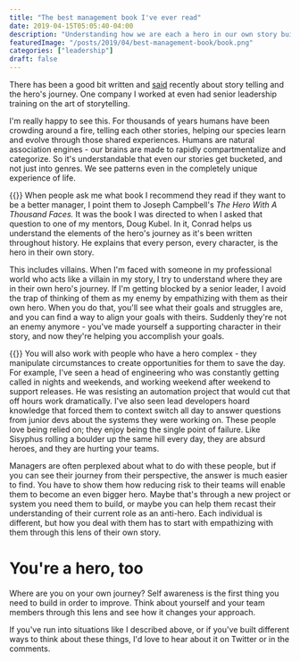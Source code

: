 ```yaml
---
title: "The best management book I've ever read"
date: 2019-04-15T05:05:40-04:00
description: "Understanding how we are each a hero in our own story builds empathy, and will make you a better manager."
featuredImage: "/posts/2019/04/best-management-book/book.png"
categories: ["leadership"]
draft: false
---
```

There has been a good bit written and [said](https://mastersofscale.com/scott-harrison-to-scale-you-must-master-the-art-of-storytelling/) recently about story telling and the hero's journey.  One company I worked at even had senior leadership training on the art of storytelling.

I'm really happy to see this.  For thousands of years humans have been crowding around a fire, telling each other stories, helping our species learn and evolve through those shared experiences.  Humans are natural association engines - our brains are made to rapidly compartmentalize and categorize.  So it's understandable that even our stories get bucketed, and not just into genres.  We see patterns even in the completely unique experience of life.  

{{<smallimg src="/posts/2019/04/best-management-book/herosjourney.png" smartfloat="left" width="300px">}}
When people ask me what book I recommend they read if they want to be a better manager, I point them to Joseph Campbell's _The Hero With A Thousand Faces._  It was the book I was directed to when I asked that question to one of my mentors, Doug Kubel.  In it, Conrad helps us understand the elements of the hero's journey as it's been written throughout history.  He explains that every person, every character, is the hero in their own story.  

This includes villains.  When I'm faced with someone in my professional world who acts like a villain in my story, I try to understand where they are in their own hero's journey.  If I'm getting blocked by a senior leader, I avoid the trap of thinking of them as my enemy by empathizing with them as their own hero.  When you do that, you'll see what their goals and struggles are, and you can find a way to align your goals with theirs.  Suddenly they're not an enemy anymore - you've made yourself a supporting character in their story, and now they're helping you accomplish your goals.

{{<smallimg src="/posts/2019/04/best-management-book/sisyphus.jpg" smartfloat="right" width="150px" alt="https://www.flickr.com/photos/1000photosofnewyorkcity/7150456391">}}
You will also work with people who have a hero complex - they manipulate circumstances to create opportunities for them to save the day.  For example, I've seen a head of engineering who was constantly getting called in nights and weekends, and working weekend after weekend to support releases.  He was resisting an automation project that would cut that off hours work dramatically.  I've also seen lead developers hoard knowledge that forced them to context switch all day to answer questions from junior devs about the systems they were working on.  These people love being relied on; they enjoy being the single point of failure.  Like Sisyphus rolling a boulder up the same hill every day, they are absurd heroes, and they are hurting your teams.

Managers are often perplexed about what to do with these people, but if you can see their journey from their perspective, the answer is much easier to find.  You have to show them how reducing risk to their teams will enable them to become an even bigger hero.  Maybe that's through a new project or system you need them to build, or maybe you can help them recast their understanding of their current role as an anti-hero.  Each individual is different, but how you deal with them has to start with empathizing with them through this lens of their own story.

# You're a hero, too
Where are you on your own journey?  Self awareness is the first thing you need to build in order to improve.  Think about yourself and your team members through this lens and see how it changes your approach.  

If you've run into situations like I described above, or if you've built different ways to think about these things, I'd love to hear about it on Twitter or in the comments.
